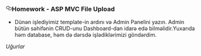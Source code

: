 <h3><a id="user-content-homework---asp-mvc-file-upload" class="anchor" aria-hidden="true" href="#homework---asp-mvc-file-upload"><svg class="octicon octicon-link" viewBox="0 0 16 16" version="1.1" width="16" height="16" aria-hidden="true"><path fill-rule="evenodd" d="M4 9h1v1H4c-1.5 0-3-1.69-3-3.5S2.55 3 4 3h4c1.45 0 3 1.69 3 3.5 0 1.41-.91 2.72-2 3.25V8.59c.58-.45 1-1.27 1-2.09C10 5.22 8.98 4 8 4H4c-.98 0-2 1.22-2 2.5S3 9 4 9zm9-3h-1v1h1c1 0 2 1.22 2 2.5S13.98 12 13 12H9c-.98 0-2-1.22-2-2.5 0-.83.42-1.64 1-2.09V6.25c-1.09.53-2 1.84-2 3.25C6 11.31 7.55 13 9 13h4c1.45 0 3-1.69 3-3.5S14.5 6 13 6z"></path></svg></a>Homework - ASP MVC File Upload</h3>
<ul>
<li>Dünən işlediyimiz template-in ardını və Admin Panelini yazın. Admin bütün səhifənin CRUD-unu Dashboard-dan idarə edə bilməlidir.Yuxarıda həm database, həm də dərsdə işlədiklərimizi göndərdim.</li>
</ul>
<i>Uğurlar</i>
